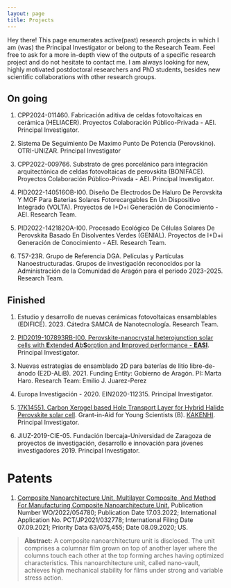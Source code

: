```yaml
---
layout: page
title: Projects
---
```


<p class="message">
  Hey there! This page enumerates active(past) research projects in which I am (was) the Principal Investigator or belong to the Research Team. Feel free to ask for a more in-depth view of the outputs of a specific research project and do not hesitate to contact me. I am always looking for new, highly motivated postdoctoral researchers and PhD students, besides new scientific collaborations with other research groups. 
</p>


## On going

1. CPP2024-011460. Fabricación aditiva de celdas fotovoltaicas en cerámica (HELIACER). Proyectos Colaboración Público-Privada - AEI. Principal Investigator.

2. Sistema De Seguimiento De Maximo Punto De Potencia (Perovskino). OTRI-UNIZAR. Principal Investigator

3. CPP2022-009766. Substrato de gres porcelánico para integración arquitectónica de celdas fotovoltaicas de perovskita (BONIFACE). Proyectos Colaboración Público-Privada - AEI. Principal Investigator.

4. PID2022-140516OB-I00. Diseño De Electrodos De Haluro De Perovskita Y MOF Para Baterias Solares Fotorecargables En Un Dispositivo Integrado (VOLTA). Proyectos de I+D+i Generación de Conocimiento - AEI. Research Team.

5. PID2022-142182OA-I00. Procesado Ecológico De Células Solares De Perovskita Basado En Disolventes Verdes (GENIAL). Proyectos de I+D+i Generación de Conocimiento - AEI. Research Team.

6. T57-23R. Grupo de Referencia DGA. Películas y Partículas Nanoestructuradas. Grupos de investigación reconocidos por la Administración de la Comunidad de Aragón para el periodo 2023-2025. Research Team.


## Finished

1. Estudio y desarrollo de nuevas cerámicas fotovoltaicas ensamblables (EDIFICE). 2023. Cátedra SAMCA de Nanotecnología. Research Team.

2. [PID2019-107893RB-I00.  Perovskite-nanocrystal heterojunction solar cells with **E**xtended **A**b**S**orption and **I**mproved performance - **EASI**](https://easi.unizar.es). Principal Investigator.

3. Nuevas estrategias de ensamblado 2D para baterías de litio libre-de-ánodo (E2D-ALiB). 2021. Funding Entity: Gobierno de Aragón. PI: Marta Haro. Research Team: Emilio J. Juarez-Perez

4. Europa Investigación - 2020. EIN2020-112315. Principal Investigator.

5. [17K14551. Carbon Xerogel based Hole Transport Layer for Hybrid Halide Perovskite solar cell](https://app.dimensions.ai/details/grant/grant.6839973). Grant-in-Aid for Young Scientists (B). [KAKENHI](https://kaken.nii.ac.jp/grant/KAKENHI-PROJECT-17K14551). Principal Investigator.

6. JIUZ-2019-CIE-05. Fundación Ibercaja-Universidad de Zaragoza de proyectos de investigación, desarrollo e innovación para jóvenes investigadores 2019. Principal Investigator.





# Patents

1. [Composite Nanoarchitecture Unit, Multilayer Composite, And Method For Manufacturing Composite Nanoarchitecture Unit.](https://patentscope.wipo.int/search/en/detail.jsf?docId=WO2022054780
)
Publication Number WO/2022/054780; Publication Date 17.03.2022; International Application No. PCT/JP2021/032778; International Filing Date 07.09.2021; Priority Data 63/075,455; Date 08.09.2020; US.

> **Abstract:**
A composite nanoarchitecture unit is disclosed. The unit comprises a columnar film grown on top of another layer where the columns touch each other at the top forming arches having optimized characteristics. This nanoarchitecture unit, called nano-vault, achieves high mechanical stability for films under strong and variable stress action.






